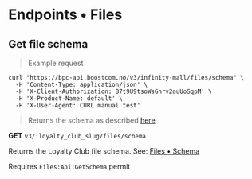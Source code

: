 # Endpoints &bull; Files

## <a name="v3-get-file-schema"></a> Get file schema

> Example request

```shell
curl "https://bpc-api.boostcom.no/v3/infinity-mall/files/schema" \
  -H 'Content-Type: application/json' \
  -H 'X-Client-Authorization: B7t9U9tsoWsGhrv2ouUoSqpM' \
  -H 'X-Product-Name: default' \
  -H 'X-User-Agent: CURL manual test'
```

> Returns the schema as described [here](#v3-file-schema)

**GET** `v3/:loyalty_club_slug/files/schema`

Returns the Loyalty Club file schema. See: [Files &bull; Schema](#v3-file-schema)

<aside class="notice">
Requires <code>Files:Api:GetSchema</code> permit
</aside>
